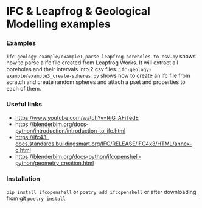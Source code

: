 # IFC & Leapfrog & Geological Modelling examples

### Examples
`ifc-geology-example/example1_parse-leapfrog-boreholes-to-csv.py` shows how to parse a ifc file created from Leapfrog Works. It will extract all boreholes and their intervals into 2 csv files.
`ifc-geology-example/example3_create-spheres.py` shows how to create an ifc file from scratch and create random spheres and attach a pset and properties to each of them.

### Useful links
- https://www.youtube.com/watch?v=RjG_AFiTedE
- https://blenderbim.org/docs-python/introduction/introduction_to_ifc.html
- https://ifc43-docs.standards.buildingsmart.org/IFC/RELEASE/IFC4x3/HTML/annex-c.html
- https://blenderbim.org/docs-python/ifcopenshell-python/geometry_creation.html


### Installation
`pip install ifcopenshell` or `poetry add ifcopenshell` or after downloading from git `poetry install`
